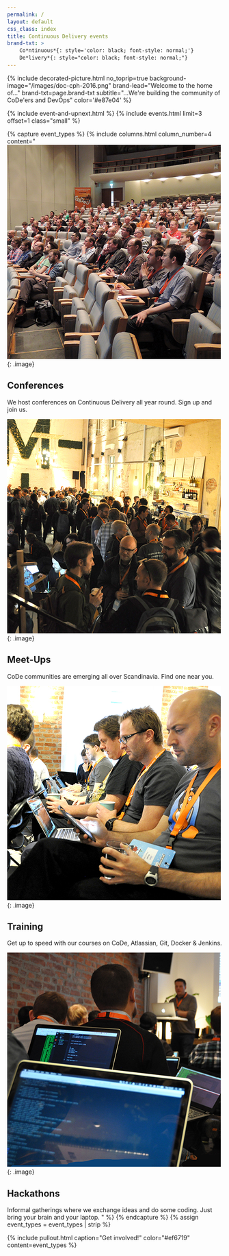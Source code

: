 ```yaml
---
permalink: /
layout: default
css_class: index
title: Continuous Delivery events
brand-txt: >
    Co*ntinuous*{: style='color: black; font-style: normal;'}
    De*livery*{: style="color: black; font-style: normal;"}
---
```


{% include decorated-picture.html
no_toprip=true
background-image="/images/doc-cph-2016.png"
brand-lead="Welcome to the home of..."
brand-txt=page.brand-txt
subtitle="...We're building the community of CoDe'ers and DevOps"
color='#e87e04' %}

{% include event-and-upnext.html %}
{% include events.html limit=3 offset=1 class="small" %}


{% capture event_types %}
{% include columns.html
column_number=4
content="
![Conferences](../images/pages/index/get-involved-1.jpg)
{: .image}

## Conferences
We host conferences on Continuous Delivery all year round. Sign up and join us.
<!--col-->
![Meet-Ups](../images/pages/index/get-involved-2.jpg)
{: .image}

## Meet-Ups
CoDe communities are emerging all over Scandinavia. Find one near you.
<!--col-->
![Training](../images/pages/index/get-involved-3.jpg)
{: .image}

## Training
Get up to speed with our courses on CoDe, Atlassian, Git, Docker & Jenkins.
<!--col-->
![Hackathons](../images/pages/index/get-involved-4.jpg)
{: .image}

## Hackathons
Informal gatherings where we exchange ideas and do some coding. Just bring your brain and your laptop.
"
%}
{% endcapture %}
{% assign event_types = event_types | strip %}

{% include pullout.html
caption="Get involved!"
color="#ef6719"
content=event_types
%}
